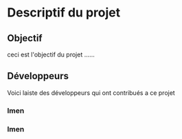 # Descriptif du projet
## Objectif
ceci est l'objectif du projet ......
## Développeurs
Voici laiste des développeurs qui ont contribués a ce projet
### Imen
### Imen
